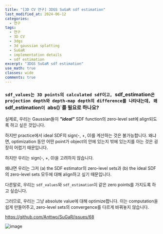 ```yaml
---
title: "[3D CV 연구] 3DGS SuGaR sdf estimation"
last_modified_at: 2024-06-12
categories:
  - 연구
tags:
  - 연구
  - 3D CV
  - 3dgs
  - 3d gaussian splatting
  - SuGaR
  - implementation details
  - sdf estimation
excerpt: "3DGS SuGaR sdf estimation"
use_math: true
classes: wide
comments: true
---
```


### `sdf_values는 3D points의 calculated sdf이고, `sdf_estimation`은 projection depth와 depth-map depth의 difference를 나타내는데, 왜 `sdf_estimation`이 `abs()`를 필요로 하나요?

실제로, 우리는 Gaussian들이 ***"ideal"*** SDF function의 zero-level set에 align되도록 하고 싶은 것입니다.

하지만 practice에서 ideal SDF의 sign(-, +, 0)를 계산하는 것은 불가능합니다. 왜냐면, optimization 동안 어떤 point가 object의 안에 있는지 밖에 있는지를 아는 것은 굉장히 어렵기 때문입니다.

하지만 우리는 sign(-, +, 0)을 고려하지 않습니다.

왜냐면 우리는 그저 (a) the SDF estimator의 zero-level sets과 (b) the ideal SDF의 zero-level sets 모두에 대해 align하고 싶기 때문입니다.

다른말로, 우리는 `sdf_values`와 `sdf_estimation`이 같은 zero points를 가지도록 하고 싶습니다.

그러므로, 우리는 그냥 absolute value에 대해 optimize합니다. 이는 computation을 쉽게 만들어주고, zero-level sets의 convergence를 다르게 바꿔놓지 않습니다.

https://github.com/Anttwo/SuGaR/issues/68

![image](https://github.com/sandokim/sandokim.github.io/assets/74639652/cc291775-e800-4710-aac7-484cb0bef7c8)









